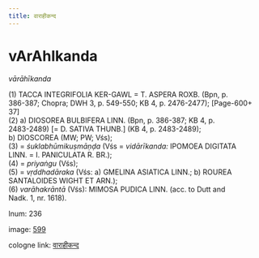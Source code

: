```yaml
---
title: वाराहीकन्द
---
```


# vArAhIkanda

<i>vārāhīkanda</i>  <div n="P" />(1) <bot>TACCA INTEGRIFOLIA KER</bot>-<bot>GAWL</bot> = <bot>T. ASPERA ROXB.</bot> (Bpn, p. <div n="lb" />386-387; Chopra; DWH 3, p. 549-550; KB 4, p. 2476-2477); [Page-600+ 37] <div n="P" />(2) a) <bot>DIOSOREA BULBIFERA LINN.</bot> (Bpn, p. 386-387; KB 4, p. <div n="lb" />2483-2489) [= <bot>D. SATIVA THUNB.</bot>] (KB 4, p. 2483-2489); <div n="lb" />b) <bot>DIOSCOREA</bot> (MW; PW; Vśs); <div n="P" />(3) = <i>śuklabhūmikuṣmāṇḍa</i> (Vśs = <i>vidārīkanda:</i> <bot>IPOMOEA DIGITATA <div n="lb" />LINN.</bot> = <bot>I. PANICULATA R. BR.</bot>); <div n="P" />(4) = <i>priyaṅgu</i> (Vśs); <div n="P" />(5) = <i>vṛddhadāraka</i> (Vśs: a) <bot>GMELINA ASIATICA LINN.</bot>; b) <bot>ROUREA <div n="lb" />SANTALOIDES WIGHT ET ARN.</bot>); <div n="P" />(6) <i>varāhakrāntā</i> (Vśs): <bot>MIMOSA PUDICA LINN.</bot> (acc. to Dutt and <div n="lb" />Nadk. 1, nr. 1618).

lnum: 236

image: [599](https://www.sanskrit-lexicon.uni-koeln.de/scans/csl-apidev/servepdf.php?dict=snp&page=599)

cologne link: [वाराहीकन्द](https://sanskrit-lexicon.uni-koeln.de/scans/csl-apidev/getword.php?dict=snp&key=वाराहीकन्द)

